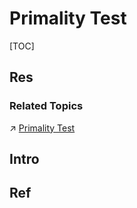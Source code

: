 # Primality Test

[TOC]



## Res
### Related Topics
↗ [Primality Test](../../../../🔑%20CS%20Core/🧙‍♂️%20Algorithm%20&%20Data%20Structure/Programming%20Implementation%20of%20Math%20Problems/Algebra%20Problems/Number%20Theory%20Problems/Primality%20Test.md)



## Intro


## Ref

